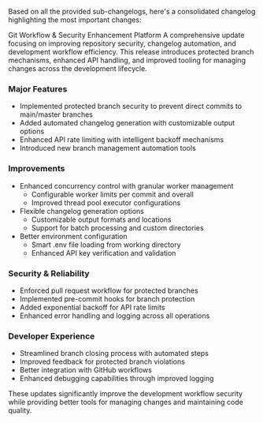 Based on all the provided sub-changelogs, here's a consolidated changelog highlighting the most important changes:

Git Workflow & Security Enhancement Platform
A comprehensive update focusing on improving repository security, changelog automation, and development workflow efficiency. This release introduces protected branch mechanisms, enhanced API handling, and improved tooling for managing changes across the development lifecycle.

### Major Features
- Implemented protected branch security to prevent direct commits to main/master branches
- Added automated changelog generation with customizable output options
- Enhanced API rate limiting with intelligent backoff mechanisms
- Introduced new branch management automation tools

### Improvements
- Enhanced concurrency control with granular worker management
  - Configurable worker limits per commit and overall
  - Improved thread pool executor configurations
- Flexible changelog generation options
  - Customizable output formats and locations
  - Support for batch processing and custom directories
- Better environment configuration
  - Smart .env file loading from working directory
  - Enhanced API key verification and validation

### Security & Reliability
- Enforced pull request workflow for protected branches
- Implemented pre-commit hooks for branch protection
- Added exponential backoff for API rate limits
- Enhanced error handling and logging across all operations

### Developer Experience
- Streamlined branch closing process with automated steps
- Improved feedback for protected branch violations
- Better integration with GitHub workflows
- Enhanced debugging capabilities through improved logging

These updates significantly improve the development workflow security while providing better tools for managing changes and maintaining code quality.